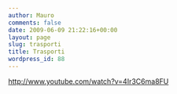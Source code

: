 ```yaml
---
author: Mauro
comments: false
date: 2009-06-09 21:22:16+00:00
layout: page
slug: trasporti
title: Trasporti
wordpress_id: 88
---
```


http://www.youtube.com/watch?v=4Ir3C6ma8FU
